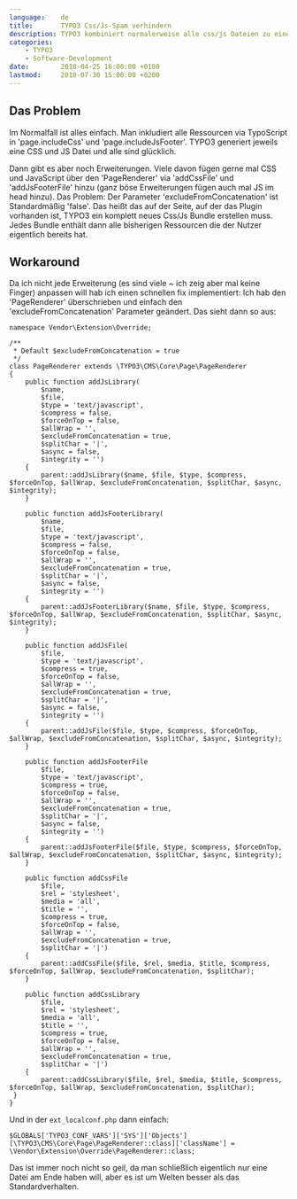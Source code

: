 ```yaml
---
language:    de
title:       TYPO3 Css/Js-Spam verhindern
description: TYPO3 kombiniert normalerweise alle css/js Dateien zu einer Datei. Dies hat jedoch einen großen Hacken. 
categories:
    - TYPO3
    - Software-Development
date:        2018-04-25 16:00:00 +0100
lastmod:     2018-07-30 15:00:00 +0200
---
```


## Das Problem

Im Normalfall ist alles einfach. Man inkludiert alle Ressourcen via TypoScript in 'page.includeCss' und 'page.includeJsFooter'. TYPO3 generiert jeweils eine CSS und JS Datei und alle sind glücklich.

Dann gibt es aber noch Erweiterungen. Viele davon fügen gerne mal CSS und JavaScript über den 'PageRenderer' via 'addCssFile' und 'addJsFooterFile' hinzu (ganz böse Erweiterungen fügen auch mal JS im head hinzu).
Das Problem: Der Parameter 'excludeFromConcatenation' ist Standardmäßig 'false'.
Das heißt das auf der Seite, auf der das Plugin vorhanden ist, TYPO3 ein komplett neues Css/Js Bundle erstellen muss. Jedes Bundle enthält dann alle bisherigen Ressourcen die der Nutzer eigentlich bereits hat.

## Workaround

Da ich nicht jede Erweiterung (es sind viele ~ ich zeig aber mal keine Finger) anpassen will hab ich einen schnellen fix implementiert: Ich hab den 'PageRenderer' überschrieben und einfach den 'excludeFromConcatenation' Parameter geändert. Das sieht dann so aus:

```php?start_inline=true
namespace Vendor\Extension\Override;

/**
 * Default $excludeFromConcatenation = true
 */
class PageRenderer extends \TYPO3\CMS\Core\Page\PageRenderer
{
    public function addJsLibrary(
        $name,
        $file,
        $type = 'text/javascript',
        $compress = false,
        $forceOnTop = false,
        $allWrap = '',
        $excludeFromConcatenation = true,
        $splitChar = '|',
        $async = false,
        $integrity = '')
    {
        parent::addJsLibrary($name, $file, $type, $compress, $forceOnTop, $allWrap, $excludeFromConcatenation, $splitChar, $async, $integrity);
    }

    public function addJsFooterLibrary(
        $name,
        $file,
        $type = 'text/javascript',
        $compress = false,
        $forceOnTop = false,
        $allWrap = '',
        $excludeFromConcatenation = true,
        $splitChar = '|',
        $async = false,
        $integrity = '')
    {
        parent::addJsFooterLibrary($name, $file, $type, $compress, $forceOnTop, $allWrap, $excludeFromConcatenation, $splitChar, $async, $integrity);
    }

    public function addJsFile(
        $file,
        $type = 'text/javascript',
        $compress = true,
        $forceOnTop = false,
        $allWrap = '',
        $excludeFromConcatenation = true,
        $splitChar = '|',
        $async = false,
        $integrity = '')
    {
        parent::addJsFile($file, $type, $compress, $forceOnTop, $allWrap, $excludeFromConcatenation, $splitChar, $async, $integrity);
    }

    public function addJsFooterFile
        $file,
        $type = 'text/javascript',
        $compress = true,
        $forceOnTop = false,
        $allWrap = '',
        $excludeFromConcatenation = true,
        $splitChar = '|',
        $async = false,
        $integrity = '')
    {
        parent::addJsFooterFile($file, $type, $compress, $forceOnTop, $allWrap, $excludeFromConcatenation, $splitChar, $async, $integrity);
    }

    public function addCssFile
        $file,
        $rel = 'stylesheet',
        $media = 'all',
        $title = '',
        $compress = true,
        $forceOnTop = false,
        $allWrap = '',
        $excludeFromConcatenation = true,
        $splitChar = '|')
    {
        parent::addCssFile($file, $rel, $media, $title, $compress, $forceOnTop, $allWrap, $excludeFromConcatenation, $splitChar);
    }

    public function addCssLibrary
        $file,
        $rel = 'stylesheet',
        $media = 'all',
        $title = '',
        $compress = true,
        $forceOnTop = false,
        $allWrap = '',
        $excludeFromConcatenation = true,
        $splitChar = '|')
    {
        parent::addCssLibrary($file, $rel, $media, $title, $compress, $forceOnTop, $allWrap, $excludeFromConcatenation, $splitChar);
 }
}
```

Und in der `ext_localconf.php` dann einfach:

```php?start_inline=true
$GLOBALS['TYPO3_CONF_VARS']['SYS']['Objects'][\TYPO3\CMS\Core\Page\PageRenderer::class]['className'] = \Vendor\Extension\Override\PageRenderer::class;
```

Das ist immer noch nicht so geil, da man schließlich eigentlich nur eine Datei am Ende haben will, aber es ist um Welten besser als das Standardverhalten. 
